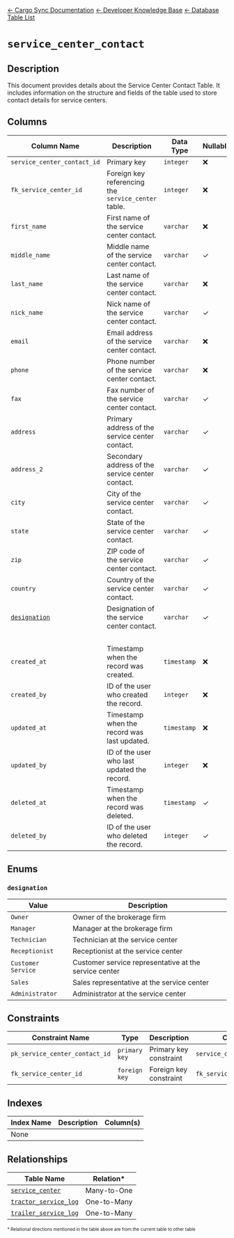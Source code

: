 [← Cargo Sync Documentation](../../../../readme.md) [← Developer Knowledge Base](../../readme.md) [← Database Table List](../database-design.md)

# `service_center_contact`

## Description
This document provides details about the Service Center Contact Table. It includes information on the structure and fields of the table used to store contact details for service centers.

## Columns

|Column Name|Description|Data Type|Nullable|Default|
|-|-|-|-|-|
|`service_center_contact_id`|Primary key|`integer`|❌||
|`fk_service_center_id`|Foreign key referencing the `service_center` table.|`integer`|❌||
|`first_name`|First name of the service center contact.|`varchar`|❌||
|`middle_name`|Middle name of the service center contact.|`varchar`|✓|`null`|
|`last_name`|Last name of the service center contact.|`varchar`|❌||
|`nick_name`|Nick name of the service center contact.|`varchar`|✓|`null`|
|`email`|Email address of the service center contact.|`varchar`|❌||
|`phone`|Phone number of the service center contact.|`varchar`|❌||
|`fax`|Fax number of the service center contact.|`varchar`|✓|`null`|
|`address`|Primary address of the service center contact.|`varchar`|✓|`null`|
|`address_2`|Secondary address of the service center contact.|`varchar`|✓|`null`|
|`city`|City of the service center contact.|`varchar`|✓|`null`|
|`state`|State of the service center contact.|`varchar`|✓|`null`|
|`zip`|ZIP code of the service center contact.|`varchar`|✓|`null`|
|`country`|Country of the service center contact.|`varchar`|✓|`null`|
|[`designation`](#designation)|Designation of the service center contact.|`varchar`|✓|`null`|
|&nbsp;|
|`created_at`|Timestamp when the record was created.|`timestamp`|❌|`current_timestamp`|
|`created_by`|ID of the user who created the record.|`integer`|❌|-1|
|`updated_at`|Timestamp when the record was last updated.|`timestamp`|❌|`current_timestamp`|
|`updated_by`|ID of the user who last updated the record.|`integer`|❌|-1|
|`deleted_at`|Timestamp when the record was deleted.|`timestamp`|✓|`null`|
|`deleted_by`|ID of the user who deleted the record.|`integer`|✓|`null`|


## Enums

### `designation`

|Value|Description|
|-|-|
|`Owner`|Owner of the brokerage firm|
|`Manager`|Manager at the brokerage firm|
|`Technician`|Technician at the service center|
|`Receptionist`|Receptionist at the service center|
|`Customer Service`|Customer service representative at the service center|
|`Sales`|Sales representative at the service center|
|`Administrator`|Administrator at the service center|

## Constraints

|Constraint Name|Type|Description|Column(s)|
|--|--|--|--|
|`pk_service_center_contact_id`|`primary key`|Primary key constraint|`service_center_contact_id`|
|`fk_service_center_id`|`foreign key`|Foreign key constraint|`fk_service_center_id`|

## Indexes

|Index Name|Description|Column(s)|
|-|-|-|
|None|

## Relationships

|Table Name|Relation*|
|-|-|
|[`service_center`](./service-center-table.md)|Many-to-One|
|[`tractor_service_log`](./tractor-service-log-table.md)|One-to-Many|
|[`trailer_service_log`](./trailer-service-log-table.md)|One-to-Many|

<span style="font-size:10px">\* Relational directions mentioned in the table above are from the current table to other table</span>